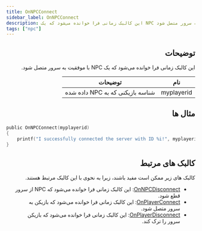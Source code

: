 ```yaml
---
title: OnNPCConnect
sidebar_label: OnNPCConnect
description: این کالبک زمانی فرا خوانده می‌شود که یک NPC با موفقیت به سرور متصل شود.
tags: ["npc"]
---
```


<div dir="rtl" style={{ textAlign: "right" }}>

## توضیحات

این کالبک زمانی فرا خوانده می‌شود که یک NPC با موفقیت به سرور متصل شود.

| نام        | توضیحات                              |
| ---------- | ----------------------------------- |
| myplayerid | شناسه بازیکنی که به NPC داده شده     |

## مثال ها

</div>

```c
public OnNPCConnect(myplayerid)
{
    printf("I successfully connected the server with ID %i!", myplayerid);
}
```

<div dir="rtl" style={{ textAlign: "right" }}>

## کالبک های مرتبط

کالبک های زیر ممکن است مفید باشند، زیرا به نحوی با این کالبک مرتبط هستند.

- [OnNPCDisconnect](OnNPCDisconnect): این کالبک زمانی فرا خوانده می‌شود که NPC از سرور قطع شود.
- [OnPlayerConnect](OnPlayerConnect): این کالبک زمانی فرا خوانده می‌شود که بازیکن به سرور متصل شود.
- [OnPlayerDisconnect](OnPlayerDisconnect): این کالبک زمانی فرا خوانده می‌شود که بازیکن سرور را ترک کند.

</div>